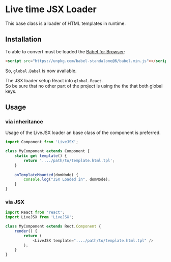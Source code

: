 # Live time JSX Loader
This base class is a loader of HTML templates in runtime.

## Installation
To able to convert must be loaded the [Babel for Browser]:
```html
<script src="https://unpkg.com/babel-standalone@6/babel.min.js"></script>
```
So, `global.Babel` is now available.

The JSX loader setup React into `global.React`.     
So be sure that no other part of the project is using the the that both
global keys. 

## Usage
### via inheritance
Usage of the LiveJSX loader an base class of the component is preferred.
```typescript jsx
import Component from 'LiveJSX';

class MyComponent extends Component {
    static get template() {
        return '..../path/to/template.html.tpl';
    }
    
    onTemplateMounted(domNode) {
        console.log("JSX Loaded in", domNode);
    }
}
```

### via JSX
```typescript jsx
import React from 'react';
import LiveJSX from 'LiveJSX';

class MyComponent extends Rect.Component {
    render() {
        return (
            <LiveJSX template="..../path/to/template.html.tpl" />
        );
    }
}
```

[Babel for Browser]: https://github.com/babel/babel-standalone#usage
